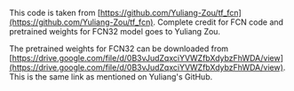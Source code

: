 This code is taken from [https://github.com/Yuliang-Zou/tf_fcn](https://github.com/Yuliang-Zou/tf_fcn). Complete credit for FCN code and pretrained weights for FCN32 model goes to Yuliang Zou.

The pretrained weights for FCN32 can be downloaded from [https://drive.google.com/file/d/0B3vJudZqxciYVWZfbXdybzFhWDA/view](https://drive.google.com/file/d/0B3vJudZqxciYVWZfbXdybzFhWDA/view). This is the same link as mentioned on Yuliang's GitHub. 